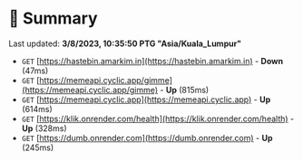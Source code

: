 # 📖 Summary
Last updated: **3/8/2023, 10:35:50 PTG "Asia/Kuala_Lumpur"**

- `GET` [https://hastebin.amarkim.in](https://hastebin.amarkim.in) - **Down** (47ms)
- `GET` [https://memeapi.cyclic.app/gimme](https://memeapi.cyclic.app/gimme) - **Up** (815ms)
- `GET` [https://memeapi.cyclic.app](https://memeapi.cyclic.app) - **Up** (614ms)
- `GET` [https://klik.onrender.com/health](https://klik.onrender.com/health) - **Up** (328ms)
- `GET` [https://dumb.onrender.com](https://dumb.onrender.com) - **Up** (245ms)

